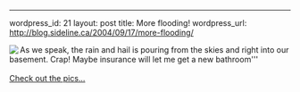 --- 
wordpress_id: 21
layout: post
title: More flooding!
wordpress_url: http://blog.sideline.ca/2004/09/17/more-flooding/

<a href="http://my.aream.ca/photos/albums/37.aspx"><img src="http://my.aream.ca/photos/photos//37/3056/highlighted.aspx" align="left" border="0" /></a>As we speak, the rain and hail is pouring from the skies and right into our basement. Crap! Maybe insurance will let me get a new bathroom'''<br /><br /><a href="http://my.aream.ca/photos/albums/37.aspx">Check out the pics...</a><br />
